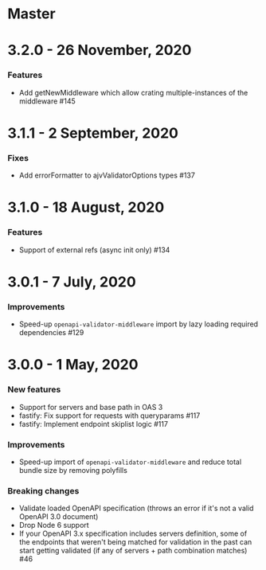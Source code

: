 # Master

# 3.2.0 - 26 November, 2020

### Features
- Add getNewMiddleware which allow crating multiple-instances of the middleware #145

# 3.1.1 - 2 September, 2020

### Fixes
- Add errorFormatter to ajvValidatorOptions types #137

# 3.1.0 - 18 August, 2020

### Features
- Support of external refs (async init only) #134


# 3.0.1 - 7 July, 2020

### Improvements
- Speed-up `openapi-validator-middleware` import by lazy loading required dependencies #129


# 3.0.0 - 1 May, 2020

### New features

- Support for servers and base path in OAS 3 
- fastify: Fix support for requests with queryparams #117 
- fastify: Implement endpoint skiplist logic #117

### Improvements

- Speed-up import of `openapi-validator-middleware` and reduce total bundle size by removing polyfills

### Breaking changes

- Validate loaded OpenAPI specification (throws an error if it's not a valid OpenAPI 3.0 document)
- Drop Node 6 support
- If your OpenAPI 3.x specification includes servers definition, some of the endpoints that weren't being matched for validation in the past can start getting validated (if any of servers + path combination matches) #46
